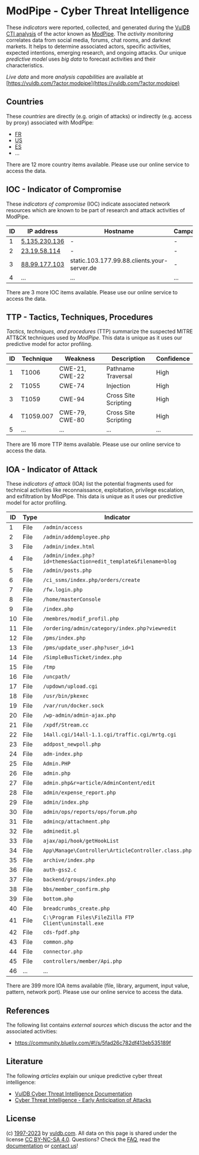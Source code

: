 # ModPipe - Cyber Threat Intelligence

These _indicators_ were reported, collected, and generated during the [VulDB CTI analysis](https://vuldb.com/?kb.cti) of the actor known as [ModPipe](https://vuldb.com/?actor.modpipe). The _activity monitoring_ correlates data from social media, forums, chat rooms, and darknet markets. It helps to determine associated actors, specific activities, expected intentions, emerging research, and ongoing attacks. Our unique _predictive model_ uses _big data_ to forecast activities and their characteristics.

_Live data_ and more _analysis capabilities_ are available at [https://vuldb.com/?actor.modpipe](https://vuldb.com/?actor.modpipe)

## Countries

These _countries_ are directly (e.g. origin of attacks) or indirectly (e.g. access by proxy) associated with ModPipe:

* [FR](https://vuldb.com/?country.fr)
* [US](https://vuldb.com/?country.us)
* [ES](https://vuldb.com/?country.es)
* ...

There are 12 more country items available. Please use our online service to access the data.

## IOC - Indicator of Compromise

These _indicators of compromise_ (IOC) indicate associated network resources which are known to be part of research and attack activities of ModPipe.

ID | IP address | Hostname | Campaign | Confidence
-- | ---------- | -------- | -------- | ----------
1 | [5.135.230.136](https://vuldb.com/?ip.5.135.230.136) | - | - | High
2 | [23.19.58.114](https://vuldb.com/?ip.23.19.58.114) | - | - | High
3 | [88.99.177.103](https://vuldb.com/?ip.88.99.177.103) | static.103.177.99.88.clients.your-server.de | - | High
4 | ... | ... | ... | ...

There are 3 more IOC items available. Please use our online service to access the data.

## TTP - Tactics, Techniques, Procedures

_Tactics, techniques, and procedures_ (TTP) summarize the suspected MITRE ATT&CK techniques used by _ModPipe_. This data is unique as it uses our predictive model for actor profiling.

ID | Technique | Weakness | Description | Confidence
-- | --------- | -------- | ----------- | ----------
1 | T1006 | CWE-21, CWE-22 | Pathname Traversal | High
2 | T1055 | CWE-74 | Injection | High
3 | T1059 | CWE-94 | Cross Site Scripting | High
4 | T1059.007 | CWE-79, CWE-80 | Cross Site Scripting | High
5 | ... | ... | ... | ...

There are 16 more TTP items available. Please use our online service to access the data.

## IOA - Indicator of Attack

These _indicators of attack_ (IOA) list the potential fragments used for technical activities like reconnaissance, exploitation, privilege escalation, and exfiltration by ModPipe. This data is unique as it uses our predictive model for actor profiling.

ID | Type | Indicator | Confidence
-- | ---- | --------- | ----------
1 | File | `/admin/access` | High
2 | File | `/admin/addemployee.php` | High
3 | File | `/admin/index.html` | High
4 | File | `/admin/index.php?id=themes&action=edit_template&filename=blog` | High
5 | File | `/admin/posts.php` | High
6 | File | `/ci_ssms/index.php/orders/create` | High
7 | File | `/fw.login.php` | High
8 | File | `/home/masterConsole` | High
9 | File | `/index.php` | Medium
10 | File | `/membres/modif_profil.php` | High
11 | File | `/ordering/admin/category/index.php?view=edit` | High
12 | File | `/pms/index.php` | High
13 | File | `/pms/update_user.php?user_id=1` | High
14 | File | `/SimpleBusTicket/index.php` | High
15 | File | `/tmp` | Low
16 | File | `/uncpath/` | Medium
17 | File | `/updown/upload.cgi` | High
18 | File | `/usr/bin/pkexec` | High
19 | File | `/var/run/docker.sock` | High
20 | File | `/wp-admin/admin-ajax.php` | High
21 | File | `/xpdf/Stream.cc` | High
22 | File | `14all.cgi/14all-1.1.cgi/traffic.cgi/mrtg.cgi` | High
23 | File | `addpost_newpoll.php` | High
24 | File | `adm-index.php` | High
25 | File | `Admin.PHP` | Medium
26 | File | `admin.php` | Medium
27 | File | `admin.php&r=article/AdminContent/edit` | High
28 | File | `admin/expense_report.php` | High
29 | File | `admin/index.php` | High
30 | File | `admin/ops/reports/ops/forum.php` | High
31 | File | `admincp/attachment.php` | High
32 | File | `adminedit.pl` | Medium
33 | File | `ajax/api/hook/getHookList` | High
34 | File | `App\Manage\Controller\ArticleController.class.php` | High
35 | File | `archive/index.php` | High
36 | File | `auth-gss2.c` | Medium
37 | File | `backend/groups/index.php` | High
38 | File | `bbs/member_confirm.php` | High
39 | File | `bottom.php` | Medium
40 | File | `breadcrumbs_create.php` | High
41 | File | `C:\Program Files\FileZilla FTP Client\uninstall.exe` | High
42 | File | `cds-fpdf.php` | Medium
43 | File | `common.php` | Medium
44 | File | `connector.php` | High
45 | File | `controllers/member/Api.php` | High
46 | ... | ... | ...

There are 399 more IOA items available (file, library, argument, input value, pattern, network port). Please use our online service to access the data.

## References

The following list contains _external sources_ which discuss the actor and the associated activities:

* https://community.blueliv.com/#!/s/5fad26c782df413eb535189f

## Literature

The following _articles_ explain our unique predictive cyber threat intelligence:

* [VulDB Cyber Threat Intelligence Documentation](https://vuldb.com/?kb.cti)
* [Cyber Threat Intelligence - Early Anticipation of Attacks](https://www.scip.ch/en/?labs.20201022)

## License

(c) [1997-2023](https://vuldb.com/?kb.changelog) by [vuldb.com](https://vuldb.com/?kb.about). All data on this page is shared under the license [CC BY-NC-SA 4.0](https://creativecommons.org/licenses/by-nc-sa/4.0/). Questions? Check the [FAQ](https://vuldb.com/?kb.faq), read the [documentation](https://vuldb.com/?kb) or [contact us](https://vuldb.com/?contact)!
